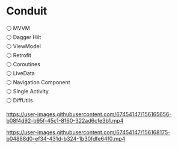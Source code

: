 # Conduit

⚪ MVVM          
⚪ Dagger Hilt    
⚪ ViewModel    
⚪ Retrofit   
⚪ Coroutines   
⚪ LiveData     
⚪ Navigation Component    
⚪ Single Activity    
⚪ DiffUtils    


https://user-images.githubusercontent.com/67454147/156165656-b08f4d92-b95f-45c1-8160-322ad6cfe3b1.mp4

https://user-images.githubusercontent.com/67454147/156168175-b04888d0-ef34-431d-b324-1b30fdfe64f0.mp4
